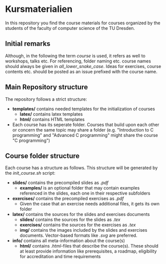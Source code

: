 # Kursmaterialien
In this repository you find the course materials for courses organized by the students of the faculty of computer science of the TU Dresden.


## Initial remarks
Although, in the following the term *course* is used, it refers as well to workshops, talks etc.
For referencing, folder naming etc. course names should always be given in *all_lower_snake_case*.
Ideas for exercises, course contents etc. should be posted as an issue prefixed with the course name.

## Main Repository structure
The repository follows a strict structure:
* **templates/** contains needed templates for the initialization of courses
  * **latex/** contains latex templates
  * **html/** contains HTML templates
* Each course has its seperate folder. Courses that build upon each other or concern the same topic may share a folder (e.g. "Introduction to C programming" and "Advanced C programming" might share the course "C programming")

## Course folder structure
Each course has a structure as follows. This structure will be generated by the *init_course.sh* script:
* **slides/** contains the precompiled slides as *.pdf*
  * **examples/** is an optional folder that may contain examples referenced in the slides, each one in their respective subfolders 
* **exercises/** contains the precompiled exercises as *.pdf*
  * Given the case that an exercise needs additional files, it gets its own folder 
* **latex/** contains the sources for the slides and exercises documents
  * **slides/** contains the sources for the slides as *.tex*
  * **exercises/** contains the sources for the exercises as *.tex*
  * **img/** contains the images included by the slides and exercises documents. Vector-based formats like *.svg* are preferred.
* **info/** contains all meta-information about the course(s)
  * **html/** contains *.html*-files that describe the course(s). These should at least provide information like prerequisites, a roadmap, eligibility for accreditation and time requirements 
